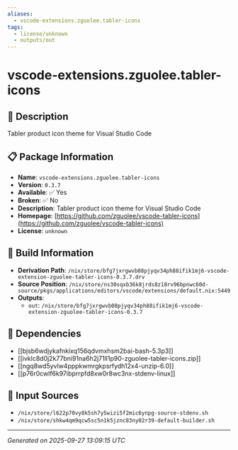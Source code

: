 ```yaml
---
aliases:
  - vscode-extensions.zguolee.tabler-icons
tags:
  - license/unknown
  - outputs/out
---
```


# vscode-extensions.zguolee.tabler-icons

## 📝 Description

Tabler product icon theme for Visual Studio Code

## 📋 Package Information

- **Name**: `vscode-extensions.zguolee.tabler-icons`
- **Version**: `0.3.7`
- **Available**: ✅ Yes
- **Broken**: ✅ No
- **Description**: Tabler product icon theme for Visual Studio Code
- **Homepage**: [https://github.com/zguolee/vscode-tabler-icons](https://github.com/zguolee/vscode-tabler-icons)
- **License**: `unknown`

## 🔧 Build Information

- **Derivation Path**: `/nix/store/bfg7jxrgwvb08pjyqv34ph88ifik1mj6-vscode-extension-zguolee-tabler-icons-0.3.7.drv`
- **Source Position**: `/nix/store/ns30sqxb36k8jrds8z18rv96bpnwc60d-source/pkgs/applications/editors/vscode/extensions/default.nix:5449`
- **Outputs**:
  - `out`:  `/nix/store/bfg7jxrgwvb08pjyqv34ph88ifik1mj6-vscode-extension-zguolee-tabler-icons-0.3.7`

## 🔗 Dependencies

- [[bjsb6wdjykafnkixq156qdvmxhsm2bai-bash-5.3p3]]
- [[ivklc8d0j2k77bni91na6h2j71ll1p90-zguolee-tabler-icons.zip]]
- [[ngq8wd5yvlw4pppkwmrgkpsrfydh12x4-unzip-6.0]]
- [[p76r0cwlf6k97ibprrpfd8xw0r8wc3nx-stdenv-linux]]

## 📁 Input Sources

- `/nix/store/l622p70vy8k5sh7y5wizi5f2mic6ynpg-source-stdenv.sh`
- `/nix/store/shkw4qm9qcw5sc5n1k5jznc83ny02r39-default-builder.sh`

---
*Generated on 2025-09-27 13:09:15 UTC*
